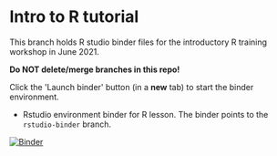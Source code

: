 # Intro to R tutorial

This branch holds R studio binder files for the introductory R training workshop in June 2021.

**Do NOT delete/merge branches in this repo!**

Click the 'Launch binder' button (in a **new** tab) to start the binder environment.

- Rstudio environment binder for R lesson. The binder points to the `rstudio-binder` branch.

[![Binder](https://binder.pangeo.io/badge_logo.svg)](https://binder.pangeo.io/v2/gh/nih-cfde/training-R-binder/rstudio-binder?urlpath=RStudio)
